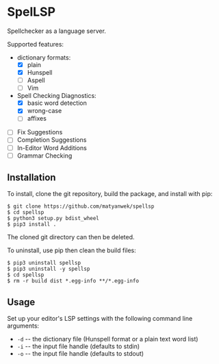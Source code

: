 # SpelLSP

Spellchecker as a language server.

Supported features:
- dictionary formats:
    - [x] plain
    - [x] Hunspell
    - [ ] Aspell
    - [ ] Vim
- Spell Checking Diagnostics:
    - [x] basic word detection
    - [x] wrong-case
    - [ ] affixes
- [ ] Fix Suggestions
- [ ] Completion Suggestions
- [ ] In-Editor Word Additions
- [ ] Grammar Checking

## Installation

To install, clone the git repository, build the package, and install with pip:
```console
$ git clone https://github.com/matyanwek/spellsp
$ cd spellsp
$ python3 setup.py bdist_wheel
$ pip3 install .
```

The cloned git directory can then be deleted.

To uninstall, use pip then clean the build files:
```console
$ pip3 uninstall spellsp
$ pip3 uninstall -y spellsp
$ cd spellsp
$ rm -r build dist *.egg-info **/*.egg-info
```

## Usage

Set up your editor's LSP settings with the following command line arguments:
- `-d` -- the dictionary file (Hunspell format or a plain text word list)
- `-i` -- the input file handle (defaults to stdin)
- `-o` -- the input file handle (defaults to stdout)
